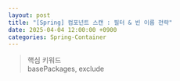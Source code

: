 ```yaml
---
layout: post
title: "[Spring] 컴포넌트 스캔 : 필터 & 빈 이름 전략"
date: 2025-04-04 12:00:00 +0900
categories: Spring-Container
---
```


> 핵심 키워드<br>
> basePackages, exclude